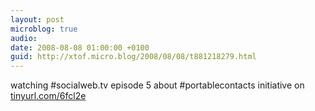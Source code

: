 ```yaml
---
layout: post
microblog: true
audio: 
date: 2008-08-08 01:00:00 +0100
guid: http://xtof.micro.blog/2008/08/08/t881218279.html
---
```

watching #socialweb.tv episode 5 about #portablecontacts initiative on  [tinyurl.com/6fcl2e](http://tinyurl.com/6fcl2e)
